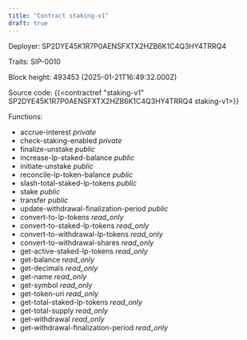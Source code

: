 ```yaml
---
title: "Contract staking-v1"
draft: true
---
```

Deployer: SP2DYE45K1R7P0AENSFXTX2HZB6K1C4Q3HY4TRRQ4

Traits:
 SIP-0010



Block height: 493453 (2025-01-21T16:49:32.000Z)

Source code: {{<contractref "staking-v1" SP2DYE45K1R7P0AENSFXTX2HZB6K1C4Q3HY4TRRQ4 staking-v1>}}

Functions:

* accrue-interest _private_
* check-staking-enabled _private_
* finalize-unstake _public_
* increase-lp-staked-balance _public_
* initiate-unstake _public_
* reconcile-lp-token-balance _public_
* slash-total-staked-lp-tokens _public_
* stake _public_
* transfer _public_
* update-withdrawal-finalization-period _public_
* convert-to-lp-tokens _read_only_
* convert-to-staked-lp-tokens _read_only_
* convert-to-withdrawal-lp-tokens _read_only_
* convert-to-withdrawal-shares _read_only_
* get-active-staked-lp-tokens _read_only_
* get-balance _read_only_
* get-decimals _read_only_
* get-name _read_only_
* get-symbol _read_only_
* get-token-uri _read_only_
* get-total-staked-lp-tokens _read_only_
* get-total-supply _read_only_
* get-withdrawal _read_only_
* get-withdrawal-finalization-period _read_only_
